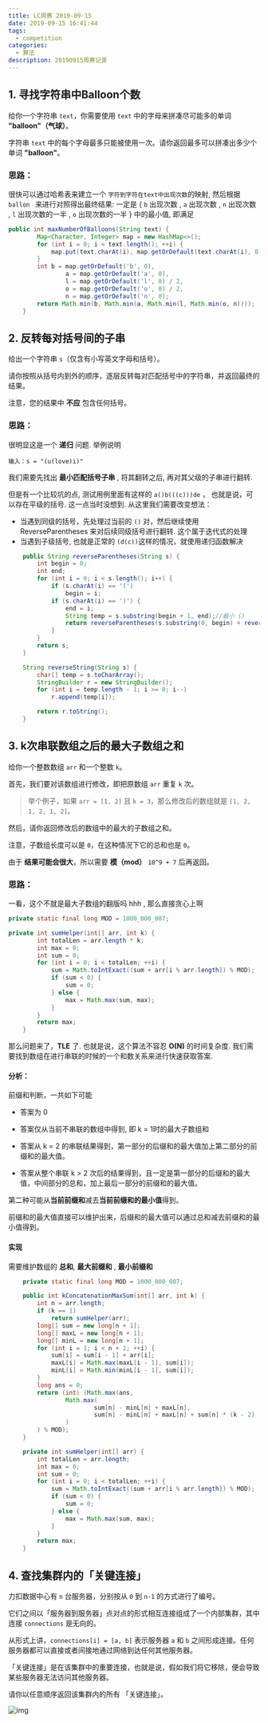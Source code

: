 ```yaml
---
title: LC周赛 2019-09-15
date: 2019-09-15 16:41:44
tags: 
  - competition
categories: 
  - 算法
description: 20190915周赛记录
---
```


## 1. 寻找字符串中Balloon个数

给你一个字符串 `text`，你需要使用 `text` 中的字母来拼凑尽可能多的单词 **"balloon"（气球）**。

字符串 `text` 中的每个字母最多只能被使用一次。请你返回最多可以拼凑出多少个单词 **"balloon"**。

### 思路：

很快可以通过哈希表来建立一个 `字符到字符在text中出现次数`的映射, 然后根据`ballon ` 来进行对照得出最终结果: 一定是 { `b` 出现次数 , `a` 出现次数 , `n` 出现次数 , `l` 出现次数的一半 , `o` 出现次数的一半 } 中的最小值, 即满足



```java
public int maxNumberOfBalloons(String text) {
        Map<Character, Integer> map = new HashMap<>();
        for (int i = 0; i < text.length(); ++i) {
            map.put(text.charAt(i), map.getOrDefault(text.charAt(i), 0) + 1);
        }
        int b = map.getOrDefault('b', 0),
                a = map.getOrDefault('a', 0),
                l = map.getOrDefault('l', 0) / 2,
                o = map.getOrDefault('o', 0) / 2,
                n = map.getOrDefault('n', 0);
        return Math.min(b, Math.min(a, Math.min(l, Math.min(o, n))));
    }
```

##  2. 反转每对括号间的子串

给出一个字符串 `s`（仅含有小写英文字母和括号）。

请你按照从括号内到外的顺序，逐层反转每对匹配括号中的字符串，并返回最终的结果。

注意，您的结果中 **不应** 包含任何括号。

### 思路：

很明显这是一个 **递归** 问题. 举例说明

```
输入：s = "(u(love)i)"
```

我们需要先找出 **最小匹配括号子串** , 将其翻转之后, 再对其父级的子串进行翻转. 



但是有一个比较坑的点, 测试用例里面有这样的 `a()b(((c)))de` ， 也就是说，可以存在平级的括号. 这一点当时没想到. 从这里我们需要改变想法：

- 当遇到同级的括号，先处理过当前的 `()` 对，然后继续使用 ReverseParentheses 来对后续同级括号进行翻转. 这个属于迭代式的处理
- 当遇到子级括号, 也就是正常的 `(d(c))`这样的情况，就使用递归函数解决

```java
    public String reverseParentheses(String s) {
        int begin = 0;
        int end;
        for (int i = 0; i < s.length(); i++) {
            if (s.charAt(i) == '(')
                begin = i;
            if (s.charAt(i) == ')') {
                end = i;
                String temp = s.substring(begin + 1, end);//最小 ()
                return reverseParentheses(s.substring(0, begin) + reverseString(temp) + s.substring(end + 1));
            }
        }
        return s;
    }

    String reverseString(String s) {
        char[] temp = s.toCharArray();
        StringBuilder r = new StringBuilder();
        for (int i = temp.length - 1; i >= 0; i--)
            r.append(temp[i]);

        return r.toString();
    }
```

## 3. k次串联数组之后的最大子数组之和

给你一个整数数组 `arr` 和一个整数 `k`。

首先，我们要对该数组进行修改，即把原数组 `arr` 重复 `k` 次。

> 举个例子，如果 `arr = [1, 2]` 且 `k = 3`，那么修改后的数组就是 `[1, 2, 1, 2, 1, 2]`。

然后，请你返回修改后的数组中的最大的子数组之和。

注意，子数组长度可以是 `0`，在这种情况下它的总和也是 `0`。

由于 **结果可能会很大**，所以需要 **模（mod）** `10^9 + 7` 后再返回。 

### 思路：

一看，这个不就是最大子数组的翻版吗 hhh , 那么直接贪心上啊 

```java
private static final long MOD = 1000_000_007;

private int sumHelper(int[] arr, int k) {
        int totalLen = arr.length * k;
        int max = 0;
        int sum = 0;
        for (int i = 0; i < totalLen; ++i) {
            sum = Math.toIntExact((sum + arr[i % arr.length]) % MOD);
            if (sum < 0) {
                sum = 0;
            } else {
                max = Math.max(sum, max);
            }
        }
        return max;
    }
```

那么问题来了，**TLE** 了. 也就是说，这个算法不容忍 **O(N)** 的时间复杂度. 我们需要找到数组在进行串联的时候的一个和数关系来进行快速获取答案.

#### 分析：

前缀和判断，一共如下可能

- 答案为 0

- 答案仅从当前不串联的数组中得到, 即 k = 1时的最大子数组和

- 答案从 k = 2 的串联结果得到，第一部分的后缀和的最大值加上第二部分的前缀和的最大值。

- 答案从整个串联 k > 2 次后的结果得到，且一定是第一部分的后缀和的最大值，中间部分的总和，加上最后一部分的前缀和的最大值。

第二种可能从**当前前缀和**减去**当前前缀和的最小值**得到。

前缀和的最大值直接可以维护出来，后缀和的最大值可以通过总和减去前缀和的最小值得到。

#### 实现

需要维护数组的 **总和**, **最大前缀和** , **最小前缀和**

```java
    private static final long MOD = 1000_000_007;

    public int kConcatenationMaxSum(int[] arr, int k) {
        int n = arr.length;
        if (k == 1)
            return sumHelper(arr);
        long[] sum = new long[n + 1];
        long[] maxL = new long[n + 1];
        long[] minL = new long[n + 1];
        for (int i = 1; i < n + 1; ++i) {
            sum[i] = sum[i - 1] + arr[i];
            maxL[i] = Math.max(maxL[i - 1], sum[i]);
            minL[i] = Math.min(minL[i - 1], sum[i]);
        }
        long ans = 0;
        return (int) (Math.max(ans,
                Math.max(
                        sum[n] - minL[n] + maxL[n],
                        sum[n] - minL[n] + maxL[n] + sum[n] * (k - 2)
                )
        ) % MOD);
    }

    private int sumHelper(int[] arr) {
        int totalLen = arr.length;
        int max = 0;
        int sum = 0;
        for (int i = 0; i < totalLen; ++i) {
            sum = Math.toIntExact((sum + arr[i % arr.length]) % MOD);
            if (sum < 0) {
                sum = 0;
            } else {
                max = Math.max(sum, max);
            }
        }
        return max;
    }
```

## 4. 查找集群内的「关键连接」

力扣数据中心有 `n` 台服务器，分别按从 `0` 到 `n-1` 的方式进行了编号。

它们之间以「服务器到服务器」点对点的形式相互连接组成了一个内部集群，其中连接 `connections` 是无向的。

从形式上讲，`connections[i] = [a, b]` 表示服务器 `a` 和 `b` 之间形成连接。任何服务器都可以直接或者间接地通过网络到达任何其他服务器。

「关键连接」是在该集群中的重要连接，也就是说，假如我们将它移除，便会导致某些服务器无法访问其他服务器。

请你以任意顺序返回该集群内的所有 「关键连接」。

![img](https://assets.leetcode-cn.com/aliyun-lc-upload/original_images/critical-connections-in-a-network.png)